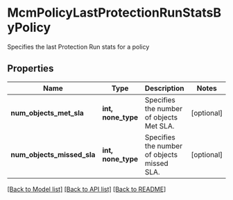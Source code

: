 # McmPolicyLastProtectionRunStatsByPolicy

Specifies the last Protection Run stats for a policy

## Properties
Name | Type | Description | Notes
------------ | ------------- | ------------- | -------------
**num_objects_met_sla** | **int, none_type** | Specifies the number of objects Met SLA. | [optional] 
**num_objects_missed_sla** | **int, none_type** | Specifies the number of objects missed SLA. | [optional] 

[[Back to Model list]](../README.md#documentation-for-models) [[Back to API list]](../README.md#documentation-for-api-endpoints) [[Back to README]](../README.md)


